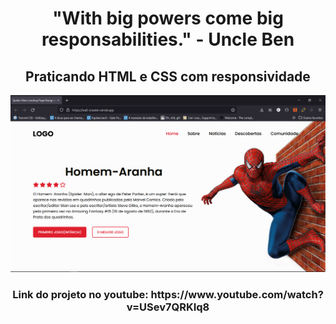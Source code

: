<h1 align="center">"With big powers come big responsabilities." - Uncle Ben</h1>

<h2 align="center">Praticando HTML e CSS com responsividade</h2>

![README](assets/images/README.png)

<h3 align="center">Link do projeto no youtube: https://www.youtube.com/watch?v=USev7QRKIq8</h3>